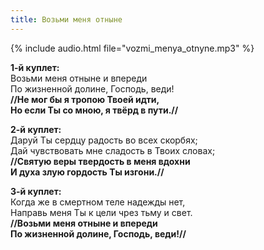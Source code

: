 ```yaml
---
title: Возьми меня отныне
---
```

{% include audio.html file="vozmi_menya_otnyne.mp3" %}

**1-й куплет:**  
Возьми меня отныне и впереди  
По жизненной долине, Господь, веди!  
**//Не мог бы я тропою Твоей идти,  
Но если Ты со мною, я твёрд в пути.//**

**2-й куплет:**  
Даруй Ты сердцу радость во всех скорбях;  
Дай чувствовать мне сладость в Твоих словах;  
**//Святую веры твердость в меня вдохни  
И духа злую гордость Ты изгони.//**

**3-й куплет:**  
Когда же в смертном теле надежды нет,  
Направь меня Ты к цели чрез тьму и свет.  
**//Возьми меня отныне и впереди  
По жизненной долине, Господь, веди!//**
